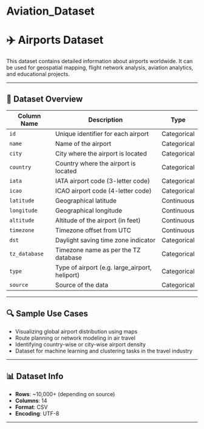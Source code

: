 # Aviation_Dataset
# ✈️ Airports Dataset

This dataset contains detailed information about airports worldwide. It can be used for geospatial mapping, flight network analysis, aviation analytics, and educational projects.

---

## 📁 Dataset Overview

| Column Name       | Description                                     | Type         |
|-------------------|-------------------------------------------------|--------------|
| `id`              | Unique identifier for each airport              | Categorical  |
| `name`            | Name of the airport                             | Categorical  |
| `city`            | City where the airport is located               | Categorical  |
| `country`         | Country where the airport is located            | Categorical  |
| `iata`            | IATA airport code (3-letter code)               | Categorical  |
| `icao`            | ICAO airport code (4-letter code)               | Categorical  |
| `latitude`        | Geographical latitude                           | Continuous   |
| `longitude`       | Geographical longitude                          | Continuous   |
| `altitude`        | Altitude of the airport (in feet)               | Continuous   |
| `timezone`        | Timezone offset from UTC                        | Continuous   |
| `dst`             | Daylight saving time zone indicator             | Categorical  |
| `tz_database`     | Timezone name as per the TZ database            | Categorical  |
| `type`            | Type of airport (e.g. large_airport, heliport)  | Categorical  |
| `source`          | Source of the data                              | Categorical  |


---

## 🔍 Sample Use Cases

- Visualizing global airport distribution using maps
- Route planning or network modeling in air travel
- Identifying country-wise or city-wise airport density
- Dataset for machine learning and clustering tasks in the travel industry

---

## 📊 Dataset Info

- **Rows**: ~10,000+ (depending on source)
- **Columns**: 14
- **Format**: CSV
- **Encoding**: UTF-8

---
